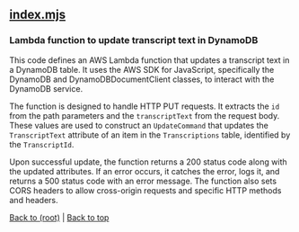 ## [index.mjs](index.mjs)

### Lambda function to update transcript text in DynamoDB

This code defines an AWS Lambda function that updates a transcript text in a DynamoDB table. It uses the AWS SDK for JavaScript, specifically the DynamoDB and DynamoDBDocumentClient classes, to interact with the DynamoDB service.

The function is designed to handle HTTP PUT requests. It extracts the `id` from the path parameters and the `transcriptText` from the request body. These values are used to construct an `UpdateCommand` that updates the `TranscriptText` attribute of an item in the `Transcriptions` table, identified by the `TranscriptId`.

Upon successful update, the function returns a 200 status code along with the updated attributes. If an error occurs, it catches the error, logs it, and returns a 500 status code with an error message. The function also sets CORS headers to allow cross-origin requests and specific HTTP methods and headers.

[Back to (root)](#root) | [Back to top](#table-of-contents)
